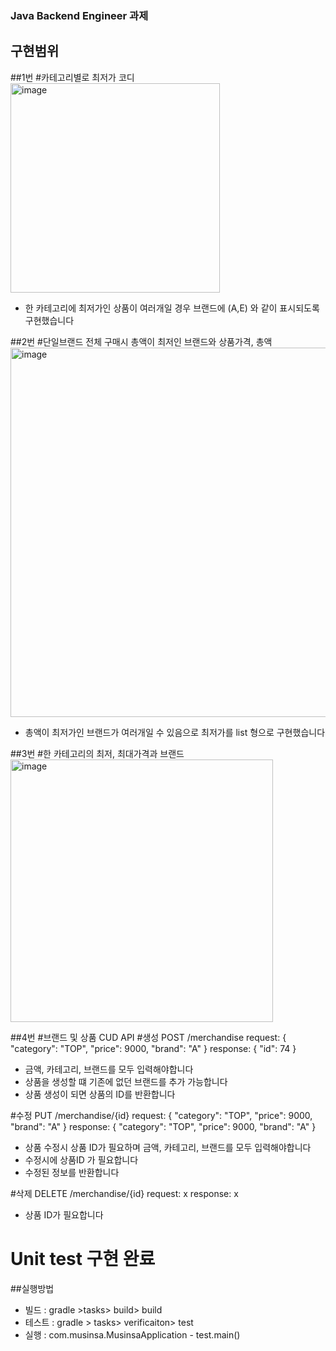 ### Java Backend Engineer 과제

## 구현범위
##1번
#카테고리별로 최저가 코디
<img width="335" alt="image" src="https://github.com/user-attachments/assets/6def2837-5a3b-425e-8546-6a7715a0db5c">
- 한 카테고리에 최저가인 상품이 여러개일 경우 브랜드에 (A,E) 와 같이 표시되도록 구현했습니다


##2번
#단일브랜드 전체 구매시 총액이 최저인 브랜드와 상품가격, 총액
<img width="591" alt="image" src="https://github.com/user-attachments/assets/3df112f3-b789-4694-8b1d-cacfccbf0d92">
- 총액이 최저가인 브랜드가 여러개일 수 있음으로 최저가를 list 형으로 구현했습니다
  

##3번
#한 카테고리의 최저, 최대가격과 브랜드
<img width="420" alt="image" src="https://github.com/user-attachments/assets/541bd4eb-c556-4821-94c7-6d0c295d189d">

##4번
#브랜드 및 상품 CUD API
#생성 POST /merchandise
request:
 {
    "category": "TOP",
    "price": 9000,
    "brand": "A"
}
response:
{
    "id": 74
}
- 금액, 카테고리, 브랜드를 모두 입력해야합니다
- 상품을 생성할 떄 기존에 없던 브랜드를 추가 가능합니다
- 상품 생성이 되면 상품의 ID를 반환합니다


#수정 PUT /merchandise/{id}
request:
 {
    "category": "TOP",
    "price": 9000,
    "brand": "A"
}
response:
{
    "category": "TOP",
    "price": 9000,
    "brand": "A"
}
- 상품 수정시 상품 ID가 필요하며 금액, 카테고리, 브랜드를 모두 입력해야합니다
- 수정시에 상품ID 가 필요합니다
- 수정된 정보를 반환합니다


#삭제 DELETE /merchandise/{id}
request: x
response: x
- 상품 ID가 필요합니다

  
# Unit test 구현 완료


##실행방법
- 빌드 : gradle >tasks> build> build
- 테스트 : gradle > tasks> verificaiton> test
- 실행 : com.musinsa.MusinsaApplication - test.main()


